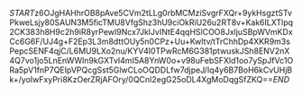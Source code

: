 $START$z6OJgHAHhrOB8pAve5CVm2tLLg0rbMCMziSvgrFXQr+9ykHsgztSTvPkweLsjy80SAUN3M5ficTMU8VfgShz3hU9ciOkRiU26u2RT8v+Kak6ILXTlpq2CK383h8H9c2h9iR8yrPewI9Ncx7JklJvINtE4qqHSlCOO8JxljuSBpWVmKDxCc6G6F/UJ4g+F2Ep3L3m8dttOUy5n0CPz+Uu+Kwltv/tTrChhDp4XKR9m3sPepcSENF4qjC/L6MU9LXo2nu/KYV4I0TPwRcM6G381ptwuskJSh8ENV2nX4Q7vo1jo5LnEnWWln9kGXTvI4mI5A8YnW0o+v98uFebSFXld1oo7ySpJfVc1ORa5pV1fnP7QEIpVPQcgSst5GlwCLoOQDDLfw7djpeJ/Iq4y6B7BoH6kCvUHjBk+/yoIwFxyPri8KzOerZRjAFOry/0QCnl2egG25oDL4XgMoDqgSfZKQ==$END$